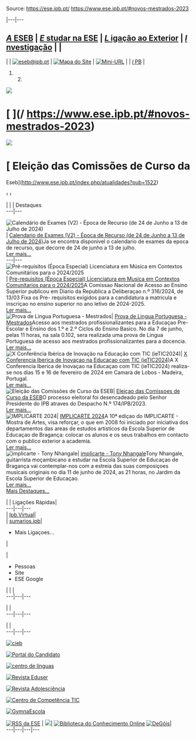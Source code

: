 Source: https://ese.ipb.pt/ https://www.ese.ipb.pt/#novos-mestrados-2023

|---|---  
  
[_A_ ESEB](/index.php/ese/a-eseb "A ESEB") | [_E_ studar na ESE](/index.php/ese/estudar-na-ese "Estudar na ESE") | [_L_ igação ao Exterior](/index.php/ese/ligacao-ao-exterior "Ligação ao Exterior") | [_I_ nvestigação](/index.php/ese/investigacao "Investigação") |  |   
---  
|  | [![eseb@ipb.pt](/templates/ese-template-home/images/mail.png)](mailto:eseb@ipb.pt?subject=Portal%20ESE "eseb@ipb.pt") | [![Mapa do Site](/templates/ese-template-home/images/mapa.png)](/index.php/ese-map "Mapa do Site") | [![Mini-URL](/templates/ese-template-home/images/miniurl.png)](javascript:;
 "Mini-URL") |  | [_I_ PB](http://www.ipb.pt "Instituto Politécnico de Bragança") |   
  
  1.   2. 

![](https://www.ese.ipb.pt/images/slideshow/banner_novos_mestrados.png)

#  [ ](/ https://www.ese.ipb.pt/#novos-mestrados-2023)

![](https://www.ese.ipb.pt/images/banner2.png)

#  [ Eleição das Comissões de Curso da
Eseb](http://www.ese.ipb.pt/index.php/atualidades?pub=1522)

‹ ›

|  |   | Destaques  
---|---  
  
![Calendário de Exames \(V2\) - Época de Recurso \(de 24 de Junho a 13 de
Julho de
2024\)](https://atualidades.ipb.pt/sistema/icons_actualidades_min/cde981c68372b15b2d51e9fba68abbda.jpg)|
[Calendario de Exames (V2) - Época de Recurso (de 24 de Junho a 13 de Julho de
2024)](https://www.ese.ipb.pt/index.php/atualidades?pub=2011 "Calendário de
Exames \(V2\) - Época de Recurso \(de 24 de Junho a 13 de Julho de 2024\)")Ja
se encontra disponivel o calendario de exames da epoca de recurso, que decorre
de 24 de junho a 13 de julho.  
[Ler mais...](https://www.ese.ipb.pt/index.php/atualidades?pub=2011 "Ler
mais")  
---|---  
![Pré-requisitos \(Época Especial\) Licenciatura em Música em Contextos
Comunitários para o
2024/2025](https://atualidades.ipb.pt/sistema/icons_actualidades_min/0baeb2ff8b2966b5323433bf17a6996f.jpg)|
[Pre-requisitos (Época Especial) Licenciatura em Musica em Contextos
Comunitarios para o
2024/2025](https://www.ese.ipb.pt/index.php/atualidades?pub=2014 "Pré-
requisitos \(Época Especial\) Licenciatura em Música em Contextos Comunitários
para o 2024/2025")A Comissao Nacional de Acesso ao Ensino Superior publicou em
Diario da Republica a Deliberaçao n.º 316/2024, de 13/03 Fixa os Pre-
requisitos exigidos para a candidatura a matricula e inscriçao no ensino
superior no ano letivo de 2024-2025.  
[Ler mais...](https://www.ese.ipb.pt/index.php/atualidades?pub=2014 "Ler
mais")  
![Prova de Língua Portuguesa -
Mestrados](https://atualidades.ipb.pt/sistema/icons_actualidades_min/0baeb2ff8b2966b5323433bf17a6996f.jpg)|
[Prova de Lingua Portuguesa -
Mestrados](https://www.ese.ipb.pt/index.php/atualidades?pub=1992 "Prova de
Língua Portuguesa - Mestrados")Acesso aos mestrados profissionalizantes para a
Educaçao Pre-Escolar e Ensino dos 1.º e 2.º Ciclos do Ensino Basico. No dia 7
de junho, pelas 11 horas, na sala 0.102, sera realizada uma prova de Lingua
Portuguesa de acesso aos mestrados profissionalizantes para a docencia.  
[Ler mais...](https://www.ese.ipb.pt/index.php/atualidades?pub=1992 "Ler
mais")  
![X Conferência Ibérica de Inovação na Educação com TIC
\(ieTIC2024\)](https://atualidades.ipb.pt/sistema/icons_actualidades_min/1efbdf8834dfd656ff56bcb96495cc2d.gif)|
[X Conferencia Iberica de Inovaçao na Educaçao com TIC
(ieTIC2024)](https://www.ese.ipb.pt/index.php/atualidades?pub=1915 "X
Conferência Ibérica de Inovação na Educação com TIC \(ieTIC2024\)")A X
Conferencia Iberica de Inovaçao na Educaçao com TIC (ieTIC2024) realiza-se nos
dias 15 e 16 de fevereiro de 2024 em Camara de Lobos - Madeira, Portugal.  
[Ler mais...](https://www.ese.ipb.pt/index.php/atualidades?pub=1915 "Ler
mais")  
![Eleição das Comissões de Curso da
ESEB](https://atualidades.ipb.pt/sistema/icons_actualidades_min/d8a415256590d1a63ba034e4892c4176.gif)|
[Eleiçao das Comissoes de Curso da
ESEB](https://www.ese.ipb.pt/index.php/atualidades?pub=1901 "Eleição das
Comissões de Curso da ESEB")O processo eleitoral foi desencadeado pelo Senhor
Presidente do IPB atraves do Despacho N.º 174/IPB/2023.  
[Ler mais...](https://www.ese.ipb.pt/index.php/atualidades?pub=1901 "Ler
mais")  
![IMPLICARTE
2024](https://atualidades.ipb.pt/sistema/icons_actualidades_min/5f5a0d608ccef0c8fb5e0e00c34ef551.jpg)|
[IMPLICARTE 2024](https://www.ese.ipb.pt/index.php/atualidades?pub=2009
"IMPLICARTE 2024")A 10ª ediçao do IMPLICARTE - Mostra de Artes, visa reforçar,
o que em 2008 foi iniciado por iniciativa dos departamentos das areas de
estudos artisticos da Escola Superior de Educaçao de Bragança: colocar os
alunos e os seus trabalhos em contacto com o publico exterior a academia.  
[Ler mais...](https://www.ese.ipb.pt/index.php/atualidades?pub=2009 "Ler
mais")  
![implicarte - Tony
Nhangale](https://atualidades.ipb.pt/sistema/icons_actualidades_min/d8cde7ecef68b509775a610ce4fb86e4.jpg)|
[implicarte - Tony
Nhangale](https://www.ese.ipb.pt/index.php/atualidades?pub=2008 "implicarte -
Tony Nhangale")Tony Nhangale, guitarrista moçambicano a estudar na Escola
Superior de Educaçao de Bragança vai contemplar-nos com a estreia das suas
composiçoes musicais originais no dia 11 de junho de 2024, as 21 horas, no
Jardim da Escola Superior de Educaçao.  
[Ler mais...](https://www.ese.ipb.pt/index.php/atualidades?pub=2008 "Ler
mais")  
[Mais Destaques...](https://www.ese.ipb.pt/index.php/atualidades)  
  
|  | Ligações Rápidas|    
---|---|---  
 | [Ipb.Virtual](http://virtual.ipb.pt/)|    
 | [sumarios.ipb](http://sumarios.ipb.pt/)|    
  
  * Mais Ligaçoes...                 
    

|  
  
 | 

  * Pessoas
  * Site
  * ESE Google

| | |   
---|---|---  
  
| |   
---|---|---  
  
| |   
---|---|---  
  
[ ![cieb](https://www.ese.ipb.pt/images/banners/cieb.png)
](/index.php/component/banners/click/15 "cieb")

[ ![Portal do
Candidato](https://www.ese.ipb.pt/images/banners/botaoPortalCandidato.png)
](/index.php/component/banners/click/1 "Portal do Candidato")

[ ![centro de
línguas](https://www.ese.ipb.pt/images/banners/centro_de_linguas-2019.png)
](/index.php/component/banners/click/3 "centro de línguas")

[ ![Revista Eduser](https://www.ese.ipb.pt/images/banners/eduser.png)
](/index.php/component/banners/click/8 "Eduser")

[ ![Revista
Adolesciência](https://www.ese.ipb.pt/images/banners/adolesciencia.png)
](/index.php/component/banners/click/9 "Revista Adolesciência")

[ ![Centro de Competência
TIC](https://www.ese.ipb.pt/images/banners/cctic.png)
](/index.php/component/banners/click/11 "CCTIC")

[ ![GymnaEscola](https://www.ese.ipb.pt/images/banners/gymna_banner.png)
](/index.php/component/banners/click/13 "GymnaEscola")  
  
[![RSS da ESE](/templates/ese-template-home/images/rss.jpg)](http://ese.ipb.pt/rss.php "RSS da ESE") | ![](/templates/ese-template-home/images/linhatracejado.jpg)|  [![Biblioteca do Conhecimento Online](/templates/ese-template-home/images/bon.jpg)](http://www.b-on.pt "Biblioteca do Conhecimento Online") [![DeGóis](/templates/ese-template-home/images/logodegois.jpg)](http://www.degois.pt "DeGóis")|    
---|---|---|---  
  
